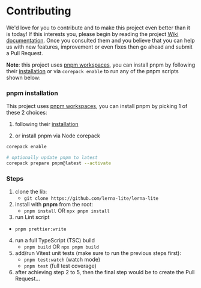 # Contributing

We'd love for you to contribute and to make this project even better than it is today! If this interests you, please begin by reading the project [Wiki documentation](https://github.com/lerna-lite/lerna-lite/wiki). Once you consulted them and you believe that you can help us with new features, improvement or even fixes then go ahead and submit a Pull Request.

**Note**: this project uses [pnpm workspaces](https://pnpm.io/workspaces), you can install pnpm by following their [installation](https://pnpm.io/installation) or via `corepack enable` to run any of the pnpm scripts shown below:

### pnpm installation

This project uses [pnpm workspaces](https://pnpm.io/workspaces), you can install pnpm by picking 1 of these 2 choices: 

1. following their [installation](https://pnpm.io/installation)

2. or install pnpm via Node corepack
```sh
corepack enable

# optionally update pnpm to latest
corepack prepare pnpm@latest --activate
```

### Steps

1. clone the lib:
   - `git clone https://github.com/lerna-lite/lerna-lite`
2. install with **pnpm** from the root:
   - `pnpm install` OR `npx pnpm install`
3. run Lint script
  - `pnpm prettier:write`
4. run a full TypeScript (TSC) build
   - `pnpm build` OR `npx pnpm build`
5. add/run Vitest unit tests (make sure to run the previous steps first):
   - `pnpm test:watch` (watch mode)
   - `pnpm test` (full test coverage)
6. after achieving step 2 to 5, then the final step would be to create the Pull Request...
